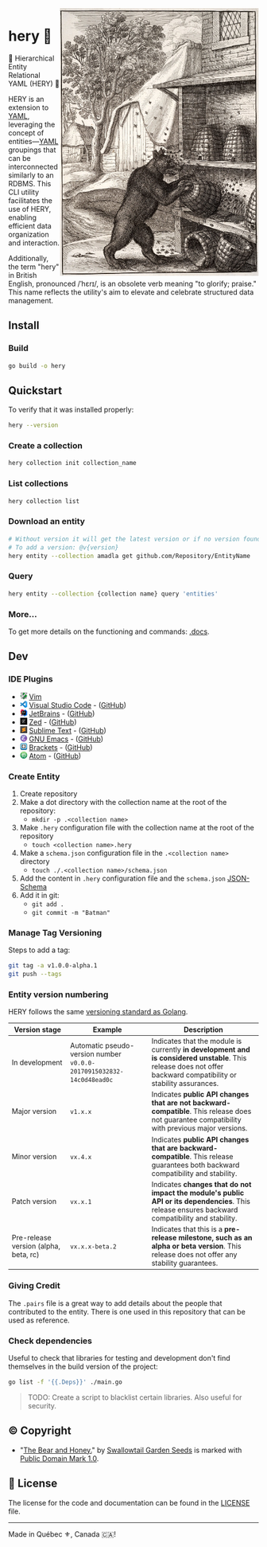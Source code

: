 <img src=".assets/bear.jpg" alt="Electronics photo" style="width: 400px;" align="right">

# hery 🐻
🐻 Hierarchical Entity Relational YAML (HERY) 🐻

HERY is an extension to [YAML](https://yaml.org/), leveraging the concept of entities—[YAML](https://yaml.org/)
groupings that can be interconnected similarly to an RDBMS. This CLI utility facilitates the use of HERY, enabling
efficient data organization and interaction.

Additionally, the term "hery" in British English, pronounced /ˈhɛrɪ/, is an obsolete verb meaning "to glorify; praise."
This name reflects the utility's aim to elevate and celebrate structured data management.

## Install
### Build
```bash
go build -o hery
```

## Quickstart
To verify that it was installed properly:
```bash
hery --version
```

### Create a collection
```bash
hery collection init collection_name
```

### List collections
```bash
hery collection list
```

### Download an entity
```bash
# Without version it will get the latest version or if no version found then it will generate a pseudo version number using the commit hash
# To add a version: @v{version}
hery entity --collection amadla get github.com/Repository/EntityName
```

### Query
```bash
hery entity --collection {collection name} query 'entities'
```

### More...
To get more details on the functioning and commands: [.docs](.docs).

## Dev
### IDE Plugins
- ![Vim icon](https://raw.githubusercontent.com/SiteNetSoft/resources/master/images/ide/x14/vim.png) [Vim](.editor/.vimrc)
- ![Code icon](https://raw.githubusercontent.com/SiteNetSoft/resources/master/images/ide/x14/vscode.png) [Visual Studio Code](.editor/code.yml) - ([GitHub](https://github.com/AmadlaOrg/hery-code-editor-plugin))
- ![IntelliJ icon](https://raw.githubusercontent.com/SiteNetSoft/resources/master/images/ide/x14/IntelliJ_IDEA.png) [JetBrains](.editor/jetbrains.yml) - ([GitHub](https://github.com/AmadlaOrg/hery-jetbrains-editor-plugin))
- ![Zed icon](https://raw.githubusercontent.com/SiteNetSoft/resources/master/images/ide/x14/zed.png) [Zed](.editor/zed.yml) - ([GitHub](https://github.com/AmadlaOrg/hery-zed-editor-plugin))
- ![Sublime Text icon](https://raw.githubusercontent.com/SiteNetSoft/resources/master/images/ide/x14/sublime.png) [Sublime Text](.editor/sublime.yml) - ([GitHub](https://github.com/AmadlaOrg/hery-sublime-editor-plugin))
- ![GNU Emacs icon](https://raw.githubusercontent.com/SiteNetSoft/resources/master/images/ide/x14/Emacs.png) [GNU Emacs](.editor/emacs.yml) - ([GitHub](https://github.com/AmadlaOrg/hery-emacs-editor-plugin))
- ![Brackets icon](https://raw.githubusercontent.com/SiteNetSoft/resources/master/images/ide/x14/brackets.png) [Brackets](.editor/brackets.yml) - ([GitHub](https://github.com/AmadlaOrg/hery-brackets-editor-plugin))
- ![Atom icon](https://raw.githubusercontent.com/SiteNetSoft/resources/master/images/ide/x14/atom.png) [Atom](.editor/atom.yml) - ([GitHub](https://github.com/AmadlaOrg/hery-atom-editor-plugin))

### Create Entity
1. Create repository
2. Make a dot directory with the collection name at the root of the repository:
   - `mkdir -p .<collection name>`
3. Make `.hery` configuration file with the collection name at the root of the repository
   - `touch <collection name>.hery`
4. Make a `schema.json` configuration file in the `.<collection name>` directory
   - `touch ./.<collection name>/schema.json`
5. Add the content in `.hery` configuration file and the `schema.json` [JSON-Schema](https://json-schema.org/)
6. Add it in git:
   - `git add .`
   - `git commit -m "Batman"`

### Manage Tag Versioning
Steps to add a tag:
```bash
git tag -a v1.0.0-alpha.1
git push --tags
```

### Entity version numbering
HERY follows the same [versioning standard as Golang](https://go.dev/doc/modules/version-numbers).

| Version stage                         | Example                                                              | Description                                                                                                                                                       |
|---------------------------------------|----------------------------------------------------------------------|-------------------------------------------------------------------------------------------------------------------------------------------------------------------|
| In development                        | Automatic pseudo-version number `v0.0.0-20170915032832-14c0d48ead0c` | Indicates that the module is currently **in development and is considered unstable**. This release does not offer backward compatibility or stability assurances. |
| Major version                         | `v1.x.x`                                                             | Indicates **public API changes that are not backward-compatible**. This release does not guarantee compatibility with previous major versions.                    |
| Minor version                         | `vx.4.x`                                                             | Indicates **public API changes that are backward-compatible**. This release guarantees both backward compatibility and stability.                                 |
| Patch version                         | `vx.x.1`                                                             | Indicates **changes that do not impact the module's public API or its dependencies**. This release ensures backward compatibility and stability.                  |
| Pre-release version (alpha, beta, rc) | `vx.x.x-beta.2`                                                      | Indicates that this is a **pre-release milestone, such as an alpha or beta version**. This release does not offer any stability guarantees.                       |

### Giving Credit
The `.pairs` file is a great way to add details about the people that contributed to the entity. There is one used in
this repository that can be used as reference.

### Check dependencies
Useful to check that libraries for testing and development don't find themselves in the build version of the project:
```bash
go list -f '{{.Deps}}' ./main.go
```

> TODO: Create a script to blacklist certain libraries.
> Also useful for security.

## ©️ Copyright
- "[The Bear and Honey.](https://www.flickr.com/photos/97123293@N07/29003630251)" by [Swallowtail Garden Seeds](https://www.flickr.com/photos/97123293@N07) is marked with [Public Domain Mark 1.0](https://creativecommons.org/publicdomain/mark/1.0/?ref=openverse).

## :scroll: License

The license for the code and documentation can be found in the [LICENSE](./LICENSE) file.

---

Made in Québec :fleur_de_lis:, Canada 🇨🇦!
